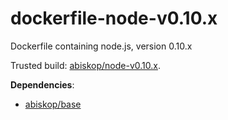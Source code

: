 # dockerfile-node-v0.10.x
Dockerfile containing node.js, version 0.10.x


Trusted build: [abiskop/node-v0.10.x](https://index.docker.io/u/abiskop/node-v0.10.x/).

**Dependencies**:
- [abiskop/base](https://github.com/abiskop/dockerfile-base)

